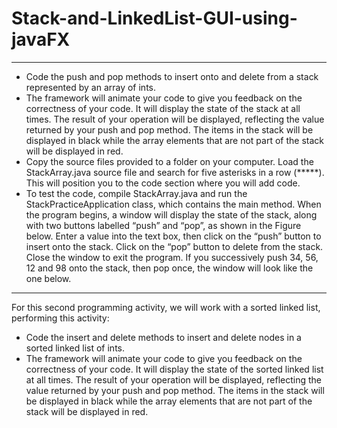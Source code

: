 # Stack-and-LinkedList-GUI-using-javaFX
***
- Code the push and pop methods to insert onto and delete from a stack represented by an array of ints.
- The framework will animate your code to give you feedback on the correctness of your code. It will display the state of the stack at all times. The result of your operation will be displayed, reflecting the value returned by your push and pop method. The items in the stack will be displayed in black while the array elements that are not part of the stack will be displayed in red.
- Copy the source files provided to a folder on your computer. Load the StackArray.java source file and search for five asterisks in a row (*****). This will position you to the code section where you will add code.
- To test the code, compile StackArray.java and run the StackPracticeApplication class, which contains the main method. When the program begins, a window will display the state of the stack, along with two buttons labelled “push” and “pop”, as shown in the Figure below. Enter a value into the text box, then click on the “push” button to insert onto the stack. Click on the “pop” button to delete from the stack. Close the window to exit the program. If you successively push 34, 56, 12 and 98 onto the stack, then pop once, the window will look like the one below.
***
For this second programming activity, we will work with a sorted linked list, performing this activity:
- Code the insert and delete methods to insert and delete nodes in a sorted linked list of ints.
- The framework will animate your code to give you feedback on the correctness of your code. It will display the state of the sorted linked list at all times. The result of your operation will be displayed, reflecting the value returned by your push and pop method. The items in the stack will be displayed in black while the array elements that are not part of the stack will be displayed in red.

